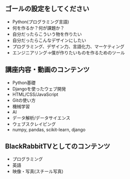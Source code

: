 ## ゴールの設定をしてください
- Python(プログラミング言語)
- 何を作るか？何が課題か？
- 自分だったらこういう物を作りたい
- 自分だったらこんなデザインにしたい
- プログラミング、デザイン力、言語化力、マーケティング
- エンジニアリング→僕が作りたいものを作るためのツール

## 講座内容・動画のコンテンツ
- Python基礎
- Djangoを使ったウェブ開発
- HTML/CSS/JavaScript
- Gitの使い方
- 機械学習
- AI
- データ解析/データサイエンス
- ウェブスクレイピング
- numpy, pandas, scikit-learn, django

## BlackRabbitTVとしてのコンテンツ
- プログラミング
- 英語
- 映像・写真(スチール写真)
